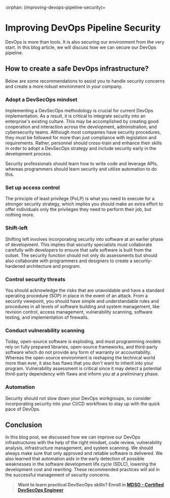 :orphan:
(improving-devops-pipeline-security)=
# Improving DevOps Pipeline Security


DevOps is more than tools. It is also securing our environment from the very start. In this blog article, we will discuss how we can secure our DevOps pipeline.

## How to create a safe DevOps infrastructure?

Below are some recommendations to assist you to handle security concerns and create a more robust environment in your company.

### Adopt a DevSecOps mindset

Implementing a DevSecOps methodology is crucial for current DevOps implementation. As a result, it is critical to integrate security into an enterprise's existing culture. This may be accomplished by creating good cooperation and interaction across the development, administration, and cybersecurity teams. Although most companies have security procedures, they must be followed for more than just compliance with legislation and requirements. Rather, personnel should cross-train and enhance their skills in order to adopt a DevSecOps strategy and include security early in the development process.

Security professionals should learn how to write code and leverage APIs, whereas programmers should learn security and utilize automation to do this.

### Set up access control

The principle of least privilege (PoLP) is what you need to execute for a stronger security strategy, which implies you should make an extra effort to offer individuals only the privileges they need to perform their job, but nothing more.

### Shift-left

Shifting left involves incorporating security into software at an earlier phase of development. This implies that security specialists must collaborate carefully with developers to ensure that safe software is built from the outset. The security function should not only do assessments but should also collaborate with programmers and designers to create a security-hardened architecture and program.

### Control security threats

You should acknowledge the risks that are unavoidable and have a standard operating procedure (SOP) in place in the event of an attack. From a security viewpoint, you should have simple and understandable rules and procedures in all levels of software building and system management, like revision control, access management, vulnerability scanning, software testing, and implementation of firewalls.

### Conduct vulnerability scanning

Today, open-source software is exploding, and most programming models rely on fully prepared libraries, open-source frameworks, and third-party software which do not provide any form of warranty or accountability. Whereas the open-source environment is reshaping the technical world more than ever, it also has flaws that you don't want to inherit into your program. Vulnerability assessment is critical since it may detect a potential third-party dependency with flaws and inform you at a preliminary phase.

### Automation

Security should not slow down your DevOps workgroups, so consider incorporating security into your CI/CD workflows to stay up with the quick pace of DevOps.

## Conclusion

In this blog post, we discussed how we can improve our DevOps infrastructures with the help of the right mindset, code review, vulnerability analysis, infrastructure management, and system scanning. We should always make sure that only approved and reliable software is delivered. We also learned that automation aids in the early detection of possible weaknesses in the software development life cycle (SDLC), lowering the development cost and rewriting. These recommended practices will aid in the successful management of security concerns.

> **Want to learn practical DevSecOps skills? Enroll in [MDSO - Certified DevSecOps Engineer](https://www.mosse-institute.com/certifications/mdso-certified-devsecops-engineer.html)**